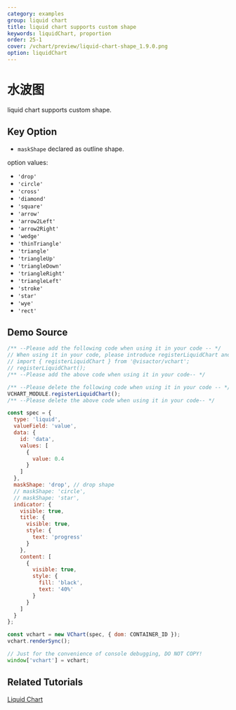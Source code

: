 ```yaml
---
category: examples
group: liquid chart
title: liquid chart supports custom shape
keywords: liquidChart, proportion
order: 25-1
cover: /vchart/preview/liquid-chart-shape_1.9.0.png
option: liquidChart
---
```


# 水波图

liquid chart supports custom shape.

## Key Option

- `maskShape` declared as outline shape.

option values:

- `'drop'`
- `'circle'`
- `'cross'`
- `'diamond'`
- `'square'`
- `'arrow'`
- `'arrow2Left'`
- `'arrow2Right'`
- `'wedge'`
- `'thinTriangle'`
- `'triangle'`
- `'triangleUp'`
- `'triangleDown'`
- `'triangleRight'`
- `'triangleLeft'`
- `'stroke'`
- `'star'`
- `'wye'`
- `'rect'`

## Demo Source

```javascript livedemo
/** --Please add the following code when using it in your code -- */
// When using it in your code, please introduce registerLiquidChart and execute it
// import { registerLiquidChart } from '@visactor/vchart';
// registerLiquidChart();
/** --Please add the above code when using it in your code-- */

/** --Please delete the following code when using it in your code -- */
VCHART_MODULE.registerLiquidChart();
/** --Please delete the above code when using it in your code-- */

const spec = {
  type: 'liquid',
  valueField: 'value',
  data: {
    id: 'data',
    values: [
      {
        value: 0.4
      }
    ]
  },
  maskShape: 'drop', // drop shape
  // maskShape: 'circle',
  // maskShape: 'star',
  indicator: {
    visible: true,
    title: {
      visible: true,
      style: {
        text: 'progress'
      }
    },
    content: [
      {
        visible: true,
        style: {
          fill: 'black',
          text: '40%'
        }
      }
    ]
  }
};

const vchart = new VChart(spec, { dom: CONTAINER_ID });
vchart.renderSync();

// Just for the convenience of console debugging, DO NOT COPY!
window['vchart'] = vchart;
```

## Related Tutorials

[Liquid Chart](link)
